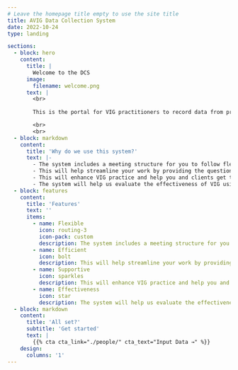 ```yaml
---
# Leave the homepage title empty to use the site title
title: AVIG Data Collection System
date: 2022-10-24
type: landing

sections:
  - block: hero
    content:
      title: |
        Welcome to the DCS
      image:
        filename: welcome.png
      text: |
        <br>
        
        This is the portal for VIG practitioners to record data from pre- and post-VIG meetings with clients. We also encourage practitioners to use this system for a 6 month follow up meeting. 

        <br>
        <br>
  - block: markdown
    content: 
      title: 'Why do we use this system?'
      text: |-
        - The system includes a meeting structure for you to follow flexibly with your clients.
        - This will help streamline your work by providing the questions and measures you need in one place.
        - This will enhance VIG practice and help you and clients get the most out of your meetings before and after VIG.
        - The system will help us evaluate the effectiveness of VIG using anonymised data.
  - block: features
    content:
      title: 'Features'
      text: ''
      items:
        - name: Flexible
          icon: routing-3
          icon-pack: custom
          description: The system includes a meeting structure for you to follow flexibly with your clients.
        - name: Efficient
          icon: bolt
          description: This will help streamline your work by providing the questions and measures you need in one place.
        - name: Supportive
          icon: sparkles
          description: This will enhance VIG practice and help you and clients get the most out of your meetings before and after VIG.
        - name: Effectiveness
          icon: star
          description: The system will help us evaluate the effectiveness of VIG using anonymised data.
  - block: markdown
    content:
      title: 'All set?'
      subtitle: 'Get started'
      text: |
        {{% cta cta_link="./people/" cta_text="Input Data →" %}}
    design:
      columns: '1'       
---
```

